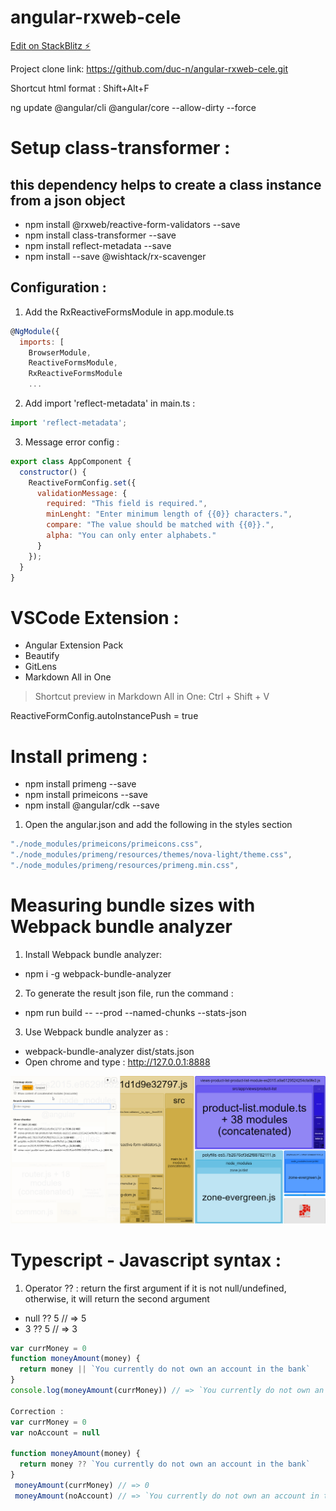 # angular-rxweb-cele

[Edit on StackBlitz ⚡️](https://stackblitz.com/edit/angular-rxweb-cele)

Project clone link: <https://github.com/duc-n/angular-rxweb-cele.git>

Shortcut html format : Shift+Alt+F

ng update @angular/cli @angular/core --allow-dirty --force

# Setup class-transformer : 
## **this dependency helps to create a class instance from a json object**
- npm install @rxweb/reactive-form-validators --save
- npm install class-transformer --save
- npm install reflect-metadata --save
- npm install --save @wishtack/rx-scavenger

## Configuration :
1. Add the RxReactiveFormsModule in app.module.ts
```js
@NgModule({
  imports: [
    BrowserModule,
    ReactiveFormsModule,
    RxReactiveFormsModule
    ...
```
2. Add import 'reflect-metadata' in main.ts :
```js
import 'reflect-metadata';
```
3. Message error config :
```js
export class AppComponent {
  constructor() {
    ReactiveFormConfig.set({
      validationMessage: {
        required: "This field is required.",
        minLenght: "Enter minimum length of {{0}} characters.",
        compare: "The value should be matched with {{0}}.",
        alpha: "You can only enter alphabets."
      }
    });
  }
}
```
# VSCode Extension : 
- Angular Extension Pack
- Beautify
- GitLens
- Markdown All in One 
> Shortcut preview in Markdown All in One: Ctrl + Shift + V


ReactiveFormConfig.autoInstancePush = true

# Install primeng :
- npm install primeng --save
- npm install primeicons --save
- npm install @angular/cdk --save
  
1. Open the angular.json and add the following in the styles section
```js
"./node_modules/primeicons/primeicons.css",
"./node_modules/primeng/resources/themes/nova-light/theme.css",
"./node_modules/primeng/resources/primeng.min.css",
```

# Measuring bundle sizes with Webpack bundle analyzer
1. Install Webpack bundle analyzer:
- npm i -g webpack-bundle-analyzer
  
2. To generate the result json file, run the command :
- npm run build -- --prod --named-chunks --stats-json

3. Use Webpack bundle analyzer as :
- webpack-bundle-analyzer dist/stats.json
- Open chrome and type : http://127.0.0.1:8888

<img src="src/assets/webpackBundleAnalyzer.png">

# Typescript - Javascript syntax :
1. Operator ?? : return the first argument if it is not null/undefined, otherwise, it will return the second argument
 - null ?? 5 // => 5
 - 3 ?? 5 // => 3
```js
var currMoney = 0
function moneyAmount(money) {
  return money || `You currently do not own an account in the bank`
}
console.log(moneyAmount(currMoney)) // => `You currently do not own an account in the bank`

Correction :
var currMoney = 0
var noAccount = null

function moneyAmount(money) {
  return money ?? `You currently do not own an account in the bank`
}
 moneyAmount(currMoney) // => 0
 moneyAmount(noAccount) // => `You currently do not own an account in the bank`
```